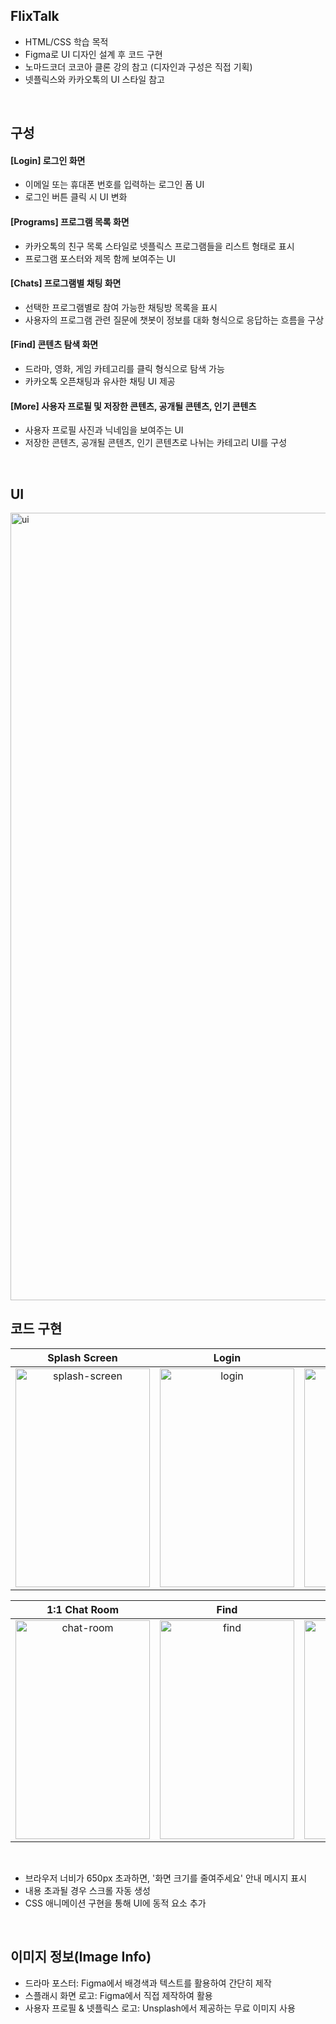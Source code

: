 ## FlixTalk
- HTML/CSS 학습 목적
- Figma로 UI 디자인 설계 후 코드 구현  
- 노마드코더 코코아 클론 강의 참고 (디자인과 구성은 직접 기획)  
- 넷플릭스와 카카오톡의 UI 스타일 참고

<br>

## 구성
#### [Login] 로그인 화면
- 이메일 또는 휴대폰 번호를 입력하는 로그인 폼 UI
- 로그인 버튼 클릭 시 UI 변화
  
#### [Programs] 프로그램 목록 화면
- 카카오톡의 친구 목록 스타일로 넷플릭스 프로그램들을 리스트 형태로 표시
- 프로그램 포스터와 제목 함께 보여주는 UI

#### [Chats] 프로그램별 채팅 화면
- 선택한 프로그램별로 참여 가능한 채팅방 목록을 표시
- 사용자의 프로그램 관련 질문에 챗봇이 정보를 대화 형식으로 응답하는 흐름을 구상

#### [Find] 콘텐츠 탐색 화면
- 드라마, 영화, 게임 카테고리를 클릭 형식으로 탐색 가능
- 카카오톡 오픈채팅과 유사한 채팅 UI 제공

#### [More] 사용자 프로필 및 저장한 콘텐츠, 공개될 콘텐츠, 인기 콘텐츠
- 사용자 프로필 사진과 닉네임을 보여주는 UI
- 저장한 콘텐츠, 공개될 콘텐츠, 인기 콘텐츠로 나뉘는 카테고리 UI를 구성

<br>

## UI
<img width="1260" alt="ui" src="https://github.com/user-attachments/assets/631e8daf-dcb0-43f1-8b38-482e4dc6e5e9" />

<br>

## 코드 구현
| Splash Screen | Login | Programs | Chats |
| :-----------: | :---: | :------: | :---: |
| <img width="215" height="350" alt="splash-screen" src="https://github.com/user-attachments/assets/468e4100-f9bb-4df9-9457-4e487c098c0d" /> | <img width="215" height="350" alt="login" src="https://github.com/user-attachments/assets/9fe151fa-eedf-43e0-b30d-fc971fba5a7f" /> | <img width="215" height="350" alt="programs" src="https://github.com/user-attachments/assets/f0ff49e0-f0cc-4682-aaf2-1bbc6f9dbe1a" /> | <img width="215" height="350" alt="chats" src="https://github.com/user-attachments/assets/df6cadc3-396f-48fa-9b41-f96538ece7e2" /> 

| 1:1 Chat Room | Find | More | Window Size |
| :-----------: | :--: | :--: | :---------: |
| <img width="215" height="350" alt="chat-room" src="https://github.com/user-attachments/assets/341ce28e-61d9-4058-a79d-852b953cd194" /> | <img width="215" height="350" alt="find" src="https://github.com/user-attachments/assets/6cbf14bf-f60f-4252-aa3c-2c64faddfc8d" /> | <img width="215" height="350" alt="more" src="https://github.com/user-attachments/assets/bd1c66c3-b2d7-4cdd-9ad7-7f02f8e3626f" /> | <img width="215" height="350" alt="window" src="https://github.com/user-attachments/assets/7cd03a00-b92b-4c6d-9948-d73ad579483a" />

<br>

- 브라우저 너비가 650px 초과하면, '화면 크기를 줄여주세요' 안내 메시지 표시
- 내용 초과될 경우 스크롤 자동 생성
- CSS 애니메이션 구현을 통해 UI에 동적 요소 추가

<br>

## 이미지 정보(Image Info)
- 드라마 포스터: Figma에서 배경색과 텍스트를 활용하여 간단히 제작
- 스플래시 화면 로고: Figma에서 직접 제작하여 활용
- 사용자 프로필 & 넷플릭스 로고: Unsplash에서 제공하는 무료 이미지 사용
